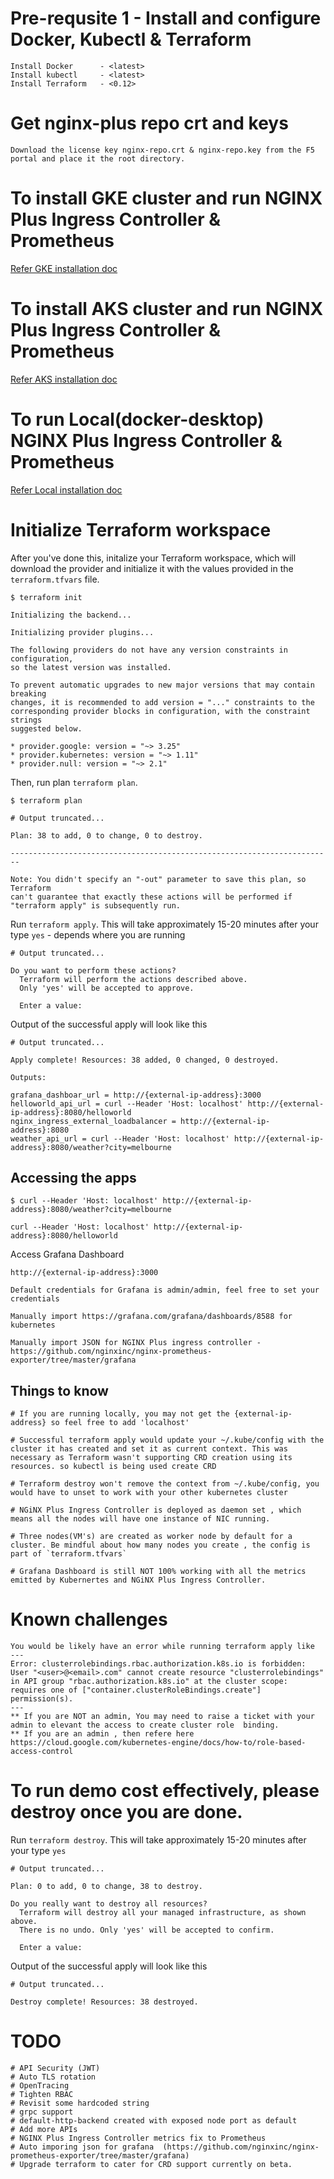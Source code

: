 # Pre-requsite 1 - Install and configure Docker, Kubectl & Terraform
```
Install Docker      - <latest>
Install kubectl     - <latest>
Install Terraform   - <0.12>
```
# Get nginx-plus repo crt and keys
```
Download the license key nginx-repo.crt & nginx-repo.key from the F5 portal and place it the root directory.

```
# To install GKE cluster and run NGINX Plus Ingress Controller & Prometheus 
[Refer GKE installation doc](docs/gke.md)

# To install AKS cluster and run NGINX Plus Ingress Controller & Prometheus 
[Refer AKS installation doc](docs/aks.md)

# To run Local(docker-desktop) NGINX Plus Ingress Controller & Prometheus 
[Refer Local installation doc](docs/local.md)



# Initialize Terraform workspace



After you've done this, initalize your Terraform workspace, which will download 
the provider and initialize it with the values provided in the `terraform.tfvars` file.

```shell
$ terraform init

Initializing the backend...

Initializing provider plugins...

The following providers do not have any version constraints in configuration,
so the latest version was installed.

To prevent automatic upgrades to new major versions that may contain breaking
changes, it is recommended to add version = "..." constraints to the
corresponding provider blocks in configuration, with the constraint strings
suggested below.

* provider.google: version = "~> 3.25"
* provider.kubernetes: version = "~> 1.11"
* provider.null: version = "~> 2.1"
```


Then, run plan `terraform plan`. 

```shell
$ terraform plan

# Output truncated...

Plan: 38 to add, 0 to change, 0 to destroy.

------------------------------------------------------------------------

Note: You didn't specify an "-out" parameter to save this plan, so Terraform
can't guarantee that exactly these actions will be performed if
"terraform apply" is subsequently run.
```

Run `terraform apply`. This will take approximately 15-20 minutes after your type `yes` - depends where you are running
```shell
# Output truncated...

Do you want to perform these actions?
  Terraform will perform the actions described above.
  Only 'yes' will be accepted to approve.

  Enter a value:
```

Output of the successful apply will look like this
```shell
# Output truncated...

Apply complete! Resources: 38 added, 0 changed, 0 destroyed.

Outputs:

grafana_dashboar_url = http://{external-ip-address}:3000
helloworld_api_url = curl --Header 'Host: localhost' http://{external-ip-address}:8080/helloworld
nginx_ingress_external_loadbalancer = http://{external-ip-address}:8080
weather_api_url = curl --Header 'Host: localhost' http://{external-ip-address}:8080/weather?city=melbourne

```
## Accessing the apps
```shell
$ curl --Header 'Host: localhost' http://{external-ip-address}:8080/weather?city=melbourne
```
```shell
curl --Header 'Host: localhost' http://{external-ip-address}:8080/helloworld
```
Access Grafana Dashboard
```
http://{external-ip-address}:3000
```
```
Default credentials for Grafana is admin/admin, feel free to set your credentials

Manually import https://grafana.com/grafana/dashboards/8588 for kubernetes

Manually import JSON for NGINX Plus ingress controller - https://github.com/nginxinc/nginx-prometheus-exporter/tree/master/grafana

```
## Things to know
```
# If you are running locally, you may not get the {external-ip-address} so feel free to add 'localhost'

# Successful terraform apply would update your ~/.kube/config with the cluster it has created and set it as current context. This was necessary as Terraform wasn't supporting CRD creation using its resources. so kubectl is being used create CRD

# Terraform destroy won't remove the context from ~/.kube/config, you would have to unset to work with your other kubernetes cluster

# NGiNX Plus Ingress Controller is deployed as daemon set , which means all the nodes will have one instance of NIC running. 

# Three nodes(VM's) are created as worker node by default for a cluster. Be mindful about how many nodes you create , the config is part of `terraform.tfvars`

# Grafana Dashboard is still NOT 100% working with all the metrics emitted by Kubernertes and NGiNX Plus Ingress Controller.
```
# Known challenges
```
You would be likely have an error while running terraform apply like
---
Error: clusterrolebindings.rbac.authorization.k8s.io is forbidden: User "<user>@<email>.com" cannot create resource "clusterrolebindings" in API group "rbac.authorization.k8s.io" at the cluster scope: requires one of ["container.clusterRoleBindings.create"] permission(s).
---
** If you are NOT an admin, You may need to raise a ticket with your admin to elevant the access to create cluster role  binding.
** If you are an admin , then refere here https://cloud.google.com/kubernetes-engine/docs/how-to/role-based-access-control
```

# To run demo cost effectively, please destroy once you are done.
Run `terraform destroy`. This will take approximately 15-20 minutes after your type `yes`
```shell
# Output truncated...

Plan: 0 to add, 0 to change, 38 to destroy.

Do you really want to destroy all resources?
  Terraform will destroy all your managed infrastructure, as shown above.
  There is no undo. Only 'yes' will be accepted to confirm.

  Enter a value:
```

Output of the successful apply will look like this
```shell
# Output truncated...

Destroy complete! Resources: 38 destroyed.

```



# TODO

```
# API Security (JWT)
# Auto TLS rotation
# OpenTracing
# Tighten RBAC
# Revisit some hardcoded string
# grpc support
# default-http-backend created with exposed node port as default
# Add more APIs
# NGINX Plus Ingress Controller metrics fix to Prometheus
# Auto imporing json for grafana  (https://github.com/nginxinc/nginx-prometheus-exporter/tree/master/grafana)
# Upgrade terraform to cater for CRD support currently on beta.
```

